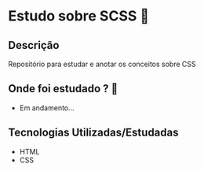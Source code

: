 <!-- :heavy_check_mark: -->
<!-- :construction: -->
# Estudo sobre SCSS :construction:

## Descrição

Repositório para estudar e anotar os conceitos sobre CSS

## Onde foi estudado ?  :scroll:

<!-- * Conclusão do curso: [Sass: O CSS com superpoderes](https://cursos.alura.com.br/course/sass-css-superpoderes), segue [certificado](https://cursos.alura.com.br/certificate/luiz-fsilveira/sass-css-superpoderes). -->

* Em andamento...


## Tecnologias Utilizadas/Estudadas
* HTML
* CSS


